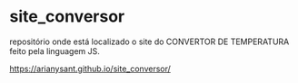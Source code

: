 # site_conversor
repositório onde está localizado o site do CONVERTOR DE TEMPERATURA feito pela linguagem JS.

https://arianysant.github.io/site_conversor/
